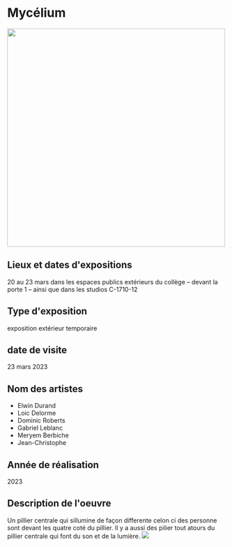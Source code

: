 # Mycélium

<img width="500px" src="./media/preferer/photo_Edria/photo_moi_devant_expo.jpg">

## Lieux et dates d'expositions
20 au 23 mars dans les espaces publics extérieurs du collège – devant la porte 1 – ainsi que dans les studios C-1710-12

## Type d'exposition
exposition extérieur temporaire

## date de visite
23 mars 2023

## Nom des artistes
- Elwin Durand
- Loic Delorme
- Dominic Roberts
- Gabriel Leblanc
- Meryem Berbiche
- Jean-Christophe

## Année de réalisation
2023

## Description de l'oeuvre
Un pillier centrale qui sillumine de façon differente celon ci des personne sont devant les quatre coté du pillier. Il y a aussi des pilier tout atours du pillier centrale qui font du son et de la lumière.
<img src="./media/preferer/photo_Edria/photo_pillier_millieux.jpg">

##
